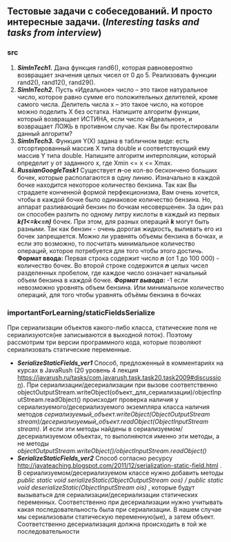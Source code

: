 ## Тестовые задачи с собеседований. И просто интересные задачи. (_Interesting tasks and tasks from interview_)
### src
1. **_SimInTech1._** Дана функция rand6(), которая равновероятно возвращает значения целых чисел от 0 до 5. Реализовать функции rand2(), rand12(), rand29().
2. **_SimInTech2._** Пусть «Идеальное» число – это такое натуральное число, которое равно сумме его положительных делителей, кроме самого числа. Делитель числа x – это такое число, на которое можно поделить X без остатка. Напишите алгоритм функции, который возвращает ИСТИНА, если число «Идеальное», и возвращает ЛОЖЬ в противном случае. Как Вы бы протестировали данный алгоритм?
3. **_SimInTech3._** Функция Y(X) задана в табличном виде: есть отсортированный массив X типа double и соответствующий ему массив Y типа double. Напишите алгоритм интерполяции, который определит y от заданного x, где Xmin <= x <= Xmax.
4. **_RussianGoogleTask1_** Cуществует **_n_**-ое кол-во бескончено больших бочек, которые располагаются в одну линию. Изначально в каждой бочке находится некоторое количество бензина. Так как Вы страдаете конченной формой перфекционизма, Вам очень хочется, чтобы в каждой бочке было одинаковое количество бензина. Но, аппарат разливающий бензин по бочкам несовершенен. За один раз он способен разлить по одному литру кислоты в каждый из первых **_k(1<=k<=n)_** бочек. При этом, для разных операций **_k_** могут быть разными. Так как бензин - очень дорогая жидкость, выливать его из бочек запрещается. Можно ли уравнять объемы бензина в бочках, и если это возможно, то посчитать минимальное количество операций, которое потребуется для того чтобы этого достичь. **Формат ввода:** Первая строка содержит число **_n_** (от 1 до 100 000) - количество бочек. Во второй строке содержится **_n_** целых чисел разделенных пробелом, где каждое число означает начальный объем бензина в каждой бочке. **_Формат вывода:_** -1 если невозможно уровнять объем бензина. Или минимальное количество операций, для того чтобы уравнять объёмы бензина в бочках

### importantForLearning/staticFieldsSerialize
При сериализации объектов какого-либо класса, статические поля не сериализуются(не записываются в выходной поток). Поэтому рассмотрим три версии программного кода, которые позволяют сериализовать статические переменные.
* **_SerializeStaticFields_ver1_** Способ, предложенный в комментариях на курсах в JavaRush (20 уровень 4 лекция https://javarush.ru/tasks/com.javarush.task.task20.task2009#discussion). При сериализации/десериализации  при вызове соответственно objectOutputStream.writeObject(объект_для_сериализации)/objectInputStream.readObject() происходит проверка наличия у сериализуемого/десериализуемого экземпляра класса наличия методов _сериализуемый_объект.writeObject(ObjectOutputStream stream)/десериализуемый_объект.readObject(ObjectInputStream stream)_. И если эти методы найдены в сериализуемом/десериализуемом объектах, то выполняются именно эти методы, а не методы _objectOutputStream.writeObject()/objectInputStream.readObject()_
* **_SerializeStaticFields_ver2_** Способ согласно ресурсу http://javateaching.blogspot.com/2011/12/serialization-static-field.html . В сериализуемом/десериализуемом классе нужно добавить методы _public static void serializeStatic(ObjectOutputStream oos) / public static void deserializeStatic(ObjectInputStream ois)_ , которые будут вызываться для сериализации/десериализации статических переменных. Соответственно при десериализации нужно учитывать какая последовательность была при сериализации. В нашем случае мы сериализовали статическую переменную(ые), а затем объект. Соответственно десериализация должна происходить в той же последовательности 